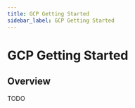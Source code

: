```yaml
---
title: GCP Getting Started
sidebar_label: GCP Getting Started
---
```

# GCP Getting Started

## Overview

TODO